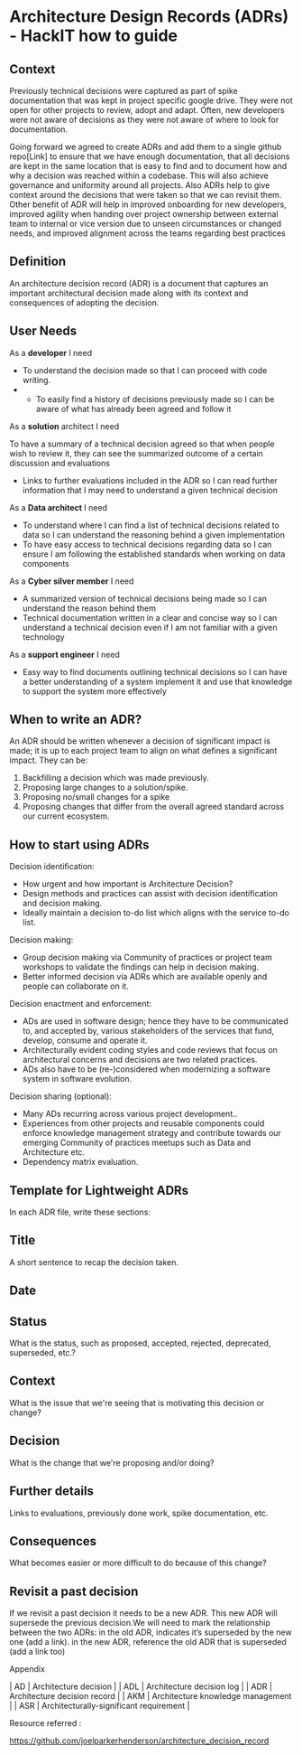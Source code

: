 # Architecture Design Records (ADRs) - HackIT how to guide

## Context

Previously technical decisions were captured as part of spike documentation that was kept in project specific google drive. They were not open for other projects to review, adopt and adapt. Often, new developers were not aware of decisions as they were not aware of where to look for documentation. 

Going forward we agreed to create ADRs and add them to a single github repo[Link] to ensure that we have enough documentation, that all decisions are kept in the same location that is easy to find and to document how and why a decision was reached within a codebase. This will also achieve governance and uniformity around all projects. Also ADRs help to give context around the decisions that were taken so that we can revisit them. Other benefit of ADR will help in  improved onboarding for new developers, improved agility when handing over project ownership between external team to internal or vice version due to unseen circumstances or changed needs, and improved alignment across the teams regarding best practices

## Definition

An architecture decision record (ADR) is a document that captures an important architectural decision made along with its context and consequences of adopting the decision.

## User Needs

As a **developer** I need

- To understand the decision made so that I can proceed with code writing.
- - To easily find a history of decisions previously made so I can be aware of what has already been agreed and follow it

As a **solution** architect I need 

To have a summary of a technical decision agreed so that when people wish to review it, they can see the summarized outcome of a certain discussion and evaluations
- Links to further evaluations included in the ADR so I can read further information that I may need to understand a given technical decision

As a **Data architect** I need 

- To understand where I can find a list of technical decisions related to data so I can understand the reasoning behind a given implementation
- To have easy access to technical decisions regarding data so I can ensure I am following the established standards when working on data components 

As a **Cyber silver member** I need

- A summarized version of technical decisions being made so I can understand the reason behind them
- Technical documentation written in a clear and concise way so I can understand a technical decision even if I am not familiar with a given technology

As a **support engineer** I need

- Easy way to find documents outlining technical decisions so I can have a better understanding of a system implement it and use that knowledge to support the system more effectively

## When to write an ADR?

An ADR should be written whenever a decision of significant impact is made; it is up to each project team to align on what defines a significant impact. They can be:

1.   Backfilling a decision which was made previously.
2.   Proposing large changes to a solution/spike.
3.   Proposing no/small changes for a spike
4.   Proposing changes that differ from the overall agreed standard across our current ecosystem.

## How to start using ADRs

Decision identification:

- How urgent and how important is Architecture Decision?
- Design methods and practices can assist with decision identification and decision making.
- Ideally maintain a decision to-do list which aligns with the service to-do list.

Decision making:

- Group decision making via Community of practices or project team workshops to validate the findings can help in decision making.
- Better informed decision via ADRs which are available openly and people can collaborate on it.

Decision enactment and enforcement:

- ADs are used in software design; hence they have to be communicated to, and accepted by, various stakeholders of the services that fund, develop, consume and operate it.
- Architecturally evident coding styles and code reviews that focus on architectural concerns and decisions are two related practices.
- ADs also have to be (re-)considered when modernizing a software system in software evolution.

Decision sharing (optional):

- Many ADs recurring across various project development..
- Experiences from other projects and reusable components could enforce knowledge management strategy and contribute towards our emerging Community of practices meetups such as Data and Architecture etc.
- Dependency matrix evaluation.

## **Template for Lightweight ADRs**

In each ADR file, write these sections:

## Title

A short sentence to recap the decision taken.

## Date

## Status

What is the status, such as proposed, accepted, rejected, deprecated, superseded, etc.?

## Context

What is the issue that we're seeing that is motivating this decision or change?

## Decision

What is the change that we're proposing and/or doing?

## Further details

Links to evaluations, previously done work, spike documentation, etc. 

## Consequences

What becomes easier or more difficult to do because of this change?


## Revisit a past decision

If we revisit a past decision it needs to be a new ADR. This new ADR will supersede the previous decision.We will need to mark the relationship between the two ADRs:
in the old ADR, indicates it’s superseded by the new one (add a link).
in the new ADR, reference the old ADR that is superseded (add a link too)



Appendix

| AD  | Architecture decision                   |
| ADL | Architecture decision log               |
| ADR | Architecture decision record            |
| AKM | Architecture knowledge management       |
| ASR | Architecturally-significant requirement |

Resource referred :

https://github.com/joelparkerhenderson/architecture_decision_record

